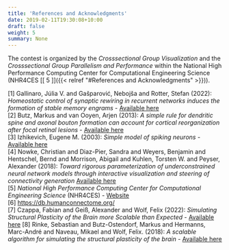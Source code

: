 ```yaml
---
title: 'References and Acknowledgments'
date: 2019-02-11T19:30:08+10:00
draft: false
weight: 5
summary: None
---
```


The contest is organized by the *Crosssectional Group Visualization* and the *Crosssectional Group Parallelism and Performance* within the National High Performance Computing Center for Computational Engineering Science (NHR4CES [\[ 5 \]]({{< relref "#References and Acknowledgments" >}})).

[1] Gallinaro, Júlia V. and Gašparović, Nebojša and Rotter, Stefan (2022): *Homeostatic control of synaptic rewiring in recurrent networks induces the formation of stable memory engrams* - [Available here](http://dx.doi.org/10.1371/journal.pcbi.1009836)  
[2] Butz, Markus and van Ooyen, Arjen (2013): *A simple rule for dendritic spine and axonal bouton formation can account for cortical reorganization after focal retinal lesions* - [Available here](https://journals.plos.org/ploscompbiol/article/file?id=10.1371/journal.pcbi.1003259&type=printable)  
[3] Izhikevich, Eugene M. (2003): *Simple model of spiking neurons* - [Available here](https://www.izhikevich.org/publications/spikes.pdf)  
[4] Nowke, Christian and Diaz-Pier, Sandra and Weyers, Benjamin and Hentschel, Bernd and Morrison, Abigail and Kuhlen, Torsten W. and Peyser, Alexander (2018): *Toward rigorous parameterization of underconstrained neural network models through interactive visualization and steering of connectivity generation* [Available here](https://www.frontiersin.org/articles/10.3389/fninf.2018.00032/full)  
[5] *National High Performance Computing Center for Computational Engineering Science* (NHR4CES) - [Website](https://www.nhr4ces.de/)  
[6] https://db.humanconnectome.org/    
[7] Czappa, Fabian and Geiß, Alexander and Wolf, Felix (2022): *Simulating Structural Plasticity of the Brain more Scalable than Expected* - [Available here](https://arxiv.org/pdf/2210.05267.pdf)
[8] Rinke, Sebastian and Butz-Ostendorf, Markus and Hermanns, Marc-André and Naveau, Mikael and Wolf, Felix. (2018): *A scalable algorithm for simulating the structural plasticity of the brain* - [Available here](https://www.sciencedirect.com/science/article/abs/pii/S0743731517303313)